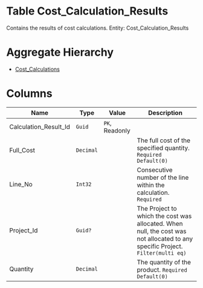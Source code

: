 # Table Cost_Calculation_Results

Contains the results of cost calculations. Entity: Cost_Calculation_Results

# Aggregate Hierarchy

* [Cost_Calculations](Cost_Calculations.md)

# Columns

| Name | Type | Value | Description |
| - | - | - | --- |
|Calculation_Result_Id|`Guid`|`PK`, Readonly||
|Full_Cost|`Decimal`||The full cost of the specified quantity. `Required` `Default(0)` |
|Line_No|`Int32`||Consecutive number of the line within the calculation. `Required` |
|Project_Id|`Guid?`||The Project to which the cost was allocated. When null, the cost was not allocated to any specific Project. `Filter(multi eq)` |
|Quantity|`Decimal`||The quantity of the product. `Required` `Default(0)` |
